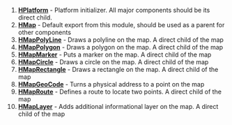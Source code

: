 1. **[HPlatform](#section-platform)** - Platform initializer. All major
   components should be its direct child.
1. **[HMap](#section-map)** - Default export from this module, should be used as
   a parent for other components
1. **[HMapPolyLine](#section-polyline)** - Draws a polyline on the map. A direct
   child of the map
1. **[HMapPolygon](#section-polygon)** - Draws a polygon on the map. A direct
   child of the map
1. **[HMapMarker](#section-marker)** - Puts a marker on the map. A direct child
   of the map
1. **[HMapCircle](#section-circle)** - Draws a circle on the map. A direct child
   of the map
1. **[HMapRectangle](#section-rectangle)** - Draws a rectangle on the map. A
   direct child of the map
1. **[HMapGeoCode](#section-geocoding)** - Turns a physical address to a point
   on the map
1. **[HMapRoute](#section-route)** - Defines a route to locate two points. A
   direct child of the map
1. **[HMapLayer](#section-layer)** - Adds additional informational layer on the
   map. A direct child of the map

   
   
